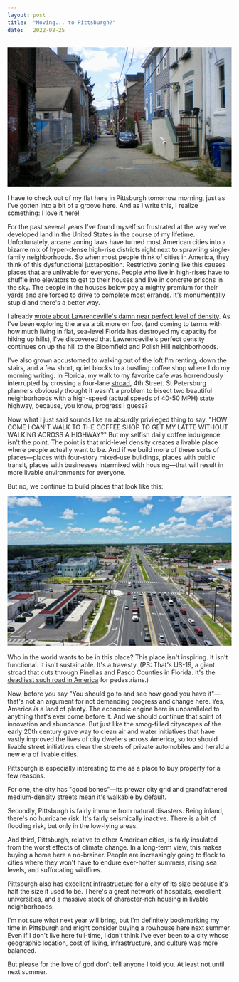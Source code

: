 ```yaml
---
layout: post
title:  "Moving... to Pittsburgh?"
date:   2022-08-25
---
```


![Lawrenceville Alleyway](/images/lawrenceville-alleyway.jpg)

I have to check out of my flat here in Pittsburgh tomorrow morning, just
as I've gotten into a bit of a groove here. And as I write this, I realize
something: I love it here!

For the past several years I've found myself so frustrated at the way
we've developed land in the United States in the course of my lifetime.
Unfortunately, arcane zoning laws have turned most American cities into
a bizarre mix of hyper-dense high-rise districts right next to sprawling
single-family neighborhoods. So when most people think of cities in
America, they think of this dysfunctional juxtaposition. Restrictive
zoning like this causes places that are unlivable for everyone. People who
live in high-rises have to shuffle into elevators to get to their houses
and live in concrete prisons in the sky. The people in the houses below
pay a mighty premium for their yards and are forced to drive to complete
most errands. It's monumentally stupid and there's a better way.

I already [wrote about Lawrenceville's damn near perfect level of
density](/2022/08/19/why-did-we-pave-paradise.html). As I've been
exploring the area a bit more on foot (and coming to terms with how much
living in flat, sea-level Florida has destroyed my capacity for hiking up
hills), I've discovered that Lawrenceville's perfect density continues on
up the hill to the Bloomfield and Polish Hill neighborhoods. 

I've also grown accustomed to walking out of the loft I'm renting, down
the stairs, and a few short, quiet blocks to a bustling coffee shop where
I do my morning writing. In Florida, my walk to my favorite cafe was
horrendously interrupted by crossing a four-lane
[stroad](https://en.wikipedia.org/wiki/Stroad), 4th Street. St Petersburg
planners obviously thought it wasn't a problem to bisect two beautiful
neighborhoods with a high-speed (actual speeds of 40-50 MPH) state
highway, because, you know, progress I guess?

Now, what I just said sounds like an absurdly privileged thing to say.
"HOW COME I CAN'T WALK TO THE COFFEE SHOP TO GET MY LATTE WITHOUT WALKING
ACROSS A HIGHWAY?" But my selfish daily coffee indulgence isn't the point.
The point is that mid-level density creates a livable place where people
actually want to be. And if we build more of these sorts of places—places
with four-story mixed-use buildings, places with public transit, places
with businesses intermixed with housing—that will result in more livable
environments for everyone.

But no, we continue to build places that look like this:

![US-19](/images/us-19.jpg)

Who in the world wants to be in this place? This place isn't inspiring. It
isn't functional. It isn't sustainable. It's a travesty. (PS: That's
US-19, a giant stroad that cuts through Pinellas and Pasco Counties in
Florida. It's the [deadliest such road in
America](https://www.strongtowns.org/journal/2022/8/16/the-deadliest-stroad-in-america)
for pedestrians.)

Now, before you say "You should go to <insert impoverished country here>
and see how good you have it"—that's not an argument for not demanding
progress and change here. Yes, America _is_ a land of plenty. The economic
engine here is unparalleled to anything that's ever come before it. And we
should continue that spirit of innovation and abundance. But just like the
smog-filled cityscapes of the early 20th century gave way to clean air and
water initiatives that have vastly improved the lives of city dwellers
across America, so too should livable street initiatives clear the streets
of private automobiles and herald a new era of livable cities.

Pittsburgh is especially interesting to me as a place to buy property for
a few reasons. 

For one, the city has "good bones"—its prewar city grid and grandfathered
medium-density streets mean it's walkable by default.

Secondly, Pittsburgh is fairly immune from natural disasters. Being
inland, there's no hurricane risk. It's fairly seismically inactive. There
is a bit of flooding risk, but only in the low-lying areas.

And third, Pittsburgh, relative to other American cities, is fairly
insulated from the worst effects of climate change. In a long-term view,
this makes buying a home here a no-brainer. People are increasingly going
to flock to cities where they won't have to endure ever-hotter summers,
rising sea levels, and suffocating wildfires.

Pittsburgh also has excellent infrastructure for a city of its size
because it's half the size it used to be. There's a great network of
hospitals, excellent universities, and a massive stock of character-rich
housing in livable neighborhoods.

I'm not sure what next year will bring, but I'm definitely bookmarking my
time in Pittsburgh and might consider buying a rowhouse here next summer.
Even if I don't live here full-time, I don't think I've ever been to
a city whose geographic location, cost of living, infrastructure, and
culture was more balanced.

But please for the love of god don't tell anyone I told you. At least not
until next summer.

